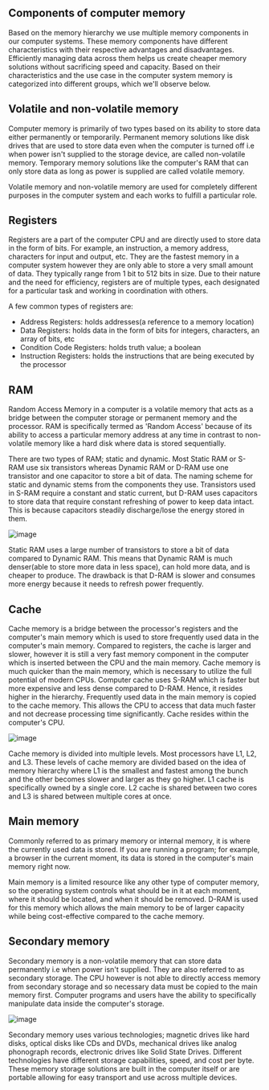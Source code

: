 ##  Components of computer memory
Based on the memory hierarchy we use multiple memory components in our computer systems. These memory components have different characteristics with their respective advantages and disadvantages. Efficiently managing data across them helps us create cheaper memory solutions without sacrificing speed and capacity. Based on their characteristics and the use case in the computer system memory is categorized into different groups, which we'll observe below.

## Volatile and non-volatile memory

Computer memory is primarily of two types based on its ability to store data either permanently or temporarily. Permanent memory solutions like disk drives that are used to store data even when the computer is turned off i.e when power isn't supplied to the storage device, are called non-volatile memory. Temporary memory solutions like the computer's RAM that can only store data as long as power is supplied are called volatile memory.

Volatile memory and non-volatile memory are used for completely different purposes in the computer system and each works to fulfill a particular role.

## Registers

Registers are a part of the computer CPU and are directly used to store data in the form of bits. For example, an instruction, a memory address, characters for input and output, etc. They are the fastest memory in a computer system however they are only able to store a very small amount of data. They typically range from 1 bit to 512 bits in size. Due to their nature and the need for efficiency, registers are of multiple types, each designated for a particular task and working in coordination with others.

A few common types of registers are:
- Address Registers: holds addresses(a reference to a memory location)
- Data Registers: holds data in the form of bits for integers, characters, an array of bits, etc
- Condition Code Registers: holds truth value; a boolean
- Instruction Registers: holds the instructions that are being executed by the processor

## RAM

Random Access Memory in a computer is a volatile memory that acts as a bridge between the computer storage or permanent memory and the processor. RAM is specifically termed as 'Random Access' because of its ability to access a particular memory address at any time in contrast to non-volatile memory like a hard disk where data is stored sequentially.

There are two types of RAM; static and dynamic. Most Static RAM or S-RAM use six transistors whereas Dynamic RAM or D-RAM use one transistor and one capacitor to store a bit of data. The naming scheme for static and dynamic stems from the components they use. Transistors used in S-RAM require a constant and static current, but D-RAM uses capacitors to store data that require constant refreshing of power to keep data intact. This is because capacitors steadily discharge/lose the energy stored in them.

![image](https://user-images.githubusercontent.com/92832451/191757800-1560086e-3033-4942-85d7-e5cff8d99f10.png)

Static RAM uses a large number of transistors to store a bit of data compared to Dynamic RAM. This means that Dynamic RAM is much denser(able to store more data in less space), can hold more data, and is cheaper to produce. The drawback is that D-RAM is slower and consumes more energy because it needs to refresh power frequently.

## Cache

Cache memory is a bridge between the processor's registers and the computer's main memory which is used to store frequently used data in the computer's main memory. Compared to registers, the cache is larger and slower, however it is still a very fast memory component in the computer which is inserted between the CPU and the main memory. Cache memory is much quicker than the main memory, which is necessary to utilize the full potential of modern CPUs. Computer cache uses S-RAM which is faster but more expensive and less dense compared to D-RAM. Hence, it resides higher in the hierarchy. Frequently used data in the main memory is copied to the cache memory. This allows the CPU to access that data much faster and not decrease processing time significantly. Cache resides within the computer's CPU.

![image](https://user-images.githubusercontent.com/92832451/191757884-7cd0f278-9136-45a6-b394-0fb017212956.png)

Cache memory is divided into multiple levels. Most processors have L1, L2, and L3. These levels of cache memory are divided based on the idea of memory hierarchy where L1 is the smallest and fastest among the bunch and the other becomes slower and larger as they go higher. L1 cache is specifically owned by a single core. L2 cache is shared between two cores and L3 is shared between multiple cores at once. 

## Main memory

Commonly referred to as primary memory or internal memory, it is where the currently used data is stored. If you are running a program; for example, a browser in the current moment, its data is stored in the computer's main memory right now.

Main memory is a limited resource like any other type of computer memory, so the operating system controls what should be in it at each moment, where it should be located, and when it should be removed. D-RAM is used for this memory which allows the main memory to be of larger capacity while being cost-effective compared to the cache memory.

## Secondary memory

Secondary memory is a non-volatile memory that can store data permanently i.e when power isn't supplied. They are also referred to as secondary storage. The CPU however is not able to directly access memory from secondary storage and so necessary data must be copied to the main memory first. Computer programs and users have the ability to specifically manipulate data inside the computer's storage.

![image](https://user-images.githubusercontent.com/92832451/191758001-a4a7b475-6a3e-4eee-996f-101e37b26ebe.png)

Secondary memory uses various technologies; magnetic drives like hard disks, optical disks like CDs and DVDs, mechanical drives like analog phonograph records, electronic drives like Solid State Drives. Different technologies have different storage capabilities, speed, and cost per byte. These memory storage solutions are built in the computer itself or are portable allowing for easy transport and use across multiple devices. 




